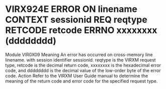 # VIRX924E ERROR ON linename CONTEXT sessionid REQ reqtype RETCODE retcode ERRNO xxxxxxxx (dddddddd)
Module
    VIR0X09
Meaning
    An error has occurred on cross-memory line linename. with session identifier sessionid. reqtype is the VIRXM request type, retcode is the decimal return code, xxxxxxxx is the hexadecimal error code, and dddddddd is the decimal value of the low-order byte of the error code.
Action
    Refer to the VIRXM User Guide manual to determine the meaning of the return code and error code for the specified request type.
